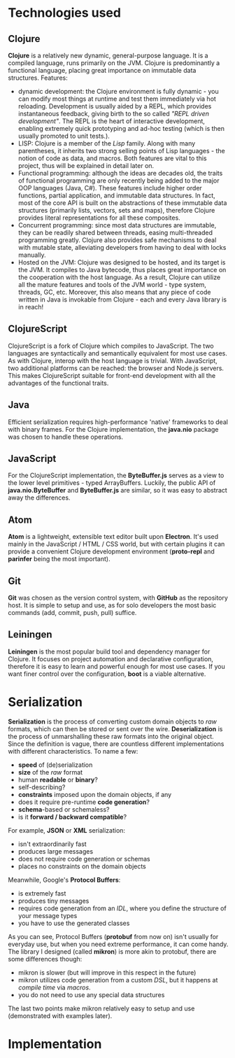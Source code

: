 # Technologies used

## Clojure

**Clojure** is a relatively new dynamic, general-purpose language. It is a compiled language, runs primarily on the JVM. Clojure is predominantly a functional language, placing great importance on immutable data structures. Features:

- dynamic development: the Clojure environment is fully dynamic - you can modify most things at runtime and test them immediately via hot reloading. Development is usually aided by a REPL, which provides instantaneous feedback, giving birth to the so called _"REPL driven development"_. The REPL is the heart of interactive development, enabling extremely quick prototyping and ad-hoc testing (which is then usually promoted to unit tests.).
- LISP: Clojure is a member of the _Lisp_ family. Along with many parentheses, it inherits two strong selling points of Lisp languages - the notion of code as data, and macros. Both features are vital to this project, thus will be explained in detail later on.
- Functional programming: although the ideas are decades old, the traits of functional programming are only recently being added to the major OOP languages (Java, C#). These features include higher order functions, partial application, and immutable data structures. In fact, most of the core API is built on the abstractions of these immutable data structures (primarily lists, vectors, sets and maps), therefore Clojure provides literal representations for all these composites.
- Concurrent programming: since most data structures are immutable, they can be readily shared between threads, easing multi-threaded programming greatly. Clojure also provides safe mechanisms to deal with mutable state, alleviating developers from having to deal with locks manually.
- Hosted on the JVM: Clojure was designed to be hosted, and its target is the JVM. It compiles to Java bytecode, thus places great importance on the cooperation with the host language. As a result, Clojure can utilize all the mature features and tools of the JVM world - type system, threads, GC, etc. Moreover, this also means that any piece of code written in Java is invokable from Clojure - each and every Java library is in reach!

## ClojureScript

ClojureScript is a fork of Clojure which compiles to JavaScript. The two languages are syntactically and semantically equivalent for most use cases. As with Clojure, interop with the host language is trivial. With JavaScript, two additional platforms can be reached: the browser and Node.js servers. This makes ClojureScript suitable for front-end development with all the advantages of the functional traits.

## Java

Efficient serialization requires high-performance 'native' frameworks to deal with binary frames. For the Clojure implementation, the **java.nio** package was chosen to handle these operations.

## JavaScript

For the ClojureScript implementation, the **ByteBuffer.js** serves as a view to the lower level primitives - typed ArrayBuffers. Luckily, the public API of **java.nio.ByteBuffer** and **ByteBuffer.js** are similar, so it was easy to abstract away the differences.

## Atom

**Atom** is a lightweight, extensible text editor built upon **Electron**. It's used mainly in the JavaScript / HTML / CSS world, but with certain plugins it can provide a convenient Clojure development environment (**proto-repl** and **parinfer** being the most important).

## Git

**Git** was chosen as the version control system, with **GitHub** as the repository host. It is simple to setup and use, as for solo developers the most basic commands (add, commit, push, pull) suffice.

## Leiningen

**Leiningen** is the most popular build tool and dependency manager for Clojure. It focuses on project automation and declarative configuration, therefore it is easy to learn and powerful enough for most use cases. If you want finer control over the configuration, **boot** is a viable alternative.

# Serialization

**Serialization** is the process of converting custom domain objects to _raw_ formats, which can then be stored or sent over the wire. **Deserialization** is the process of unmarshalling these raw formats into the original object. Since the definition is vague, there are countless different implementations with different characteristics. To name a few:

- **speed** of (de)serialization
- **size** of the _raw_ format
- human **readable** or **binary**?
- self-describing?
- **constraints** imposed upon the domain objects, if any
- does it require pre-runtime **code generation**?
- **schema**-based or schemaless?
- is it **forward / backward compatible**?

For example, **JSON** or **XML** serialization:

- isn't extraordinarily fast
- produces large messages
- does not require code generation or schemas
- places no constraints on the domain objects

Meanwhile, Google's **Protocol Buffers**:

- is extremely fast
- produces tiny messages
- requires code generation from an _IDL_, where you define the structure of your message types
- you have to use the generated classes

As you can see, Protocol Buffers (**protobuf** from now on) isn't usually for everyday use, but when you need extreme performance, it can come handy. The library I designed (called **mikron**) is more akin to protobuf, there are some differences though:

- mikron is slower (but will improve in this respect in the future)
- mikron utilizes code generation from a custom _DSL_, but it happens at _compile time_ via _macros_.
- you do not need to use any special data structures

The last two points make mikron relatively easy to setup and use (demonstrated with examples later).

# Implementation

# #
